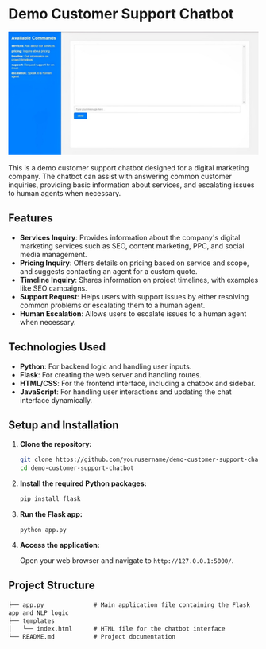 # Demo Customer Support Chatbot

![Demo Customer Chatbot](resources/view.jpg)

This is a demo customer support chatbot designed for a digital marketing company. The chatbot can assist with answering common customer inquiries, providing basic information about services, and escalating issues to human agents when necessary.

## Features

- **Services Inquiry**: Provides information about the company's digital marketing services such as SEO, content marketing, PPC, and social media management.
- **Pricing Inquiry**: Offers details on pricing based on service and scope, and suggests contacting an agent for a custom quote.
- **Timeline Inquiry**: Shares information on project timelines, with examples like SEO campaigns.
- **Support Request**: Helps users with support issues by either resolving common problems or escalating them to a human agent.
- **Human Escalation**: Allows users to escalate issues to a human agent when necessary.

## Technologies Used

- **Python**: For backend logic and handling user inputs.
- **Flask**: For creating the web server and handling routes.
- **HTML/CSS**: For the frontend interface, including a chatbox and sidebar.
- **JavaScript**: For handling user interactions and updating the chat interface dynamically.

## Setup and Installation

1. **Clone the repository:**

    ```bash
    git clone https://github.com/yourusername/demo-customer-support-chatbot.git
    cd demo-customer-support-chatbot
    ```

2. **Install the required Python packages:**

    ```bash
    pip install flask
    ```


3. **Run the Flask app:**

    ```bash
    python app.py
    ```

4. **Access the application:**

    Open your web browser and navigate to `http://127.0.0.1:5000/`.

## Project Structure

```plaintext
├── app.py              # Main application file containing the Flask app and NLP logic
├── templates
│   └── index.html      # HTML file for the chatbot interface
└── README.md           # Project documentation
